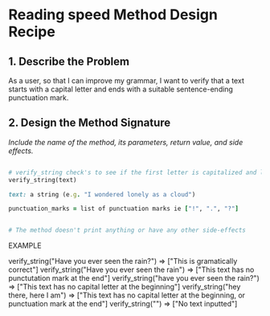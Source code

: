 # Reading speed Method Design Recipe

## 1. Describe the Problem

As a user, so that I can improve my grammar,
I want to verify that a text starts with a capital letter and ends with a suitable sentence-ending 
punctuation mark.

## 2. Design the Method Signature

_Include the name of the method, its parameters, return value, and side effects._

```ruby

# verify_string check's to see if the first letter is capitalized and last character is punctuation
verify_string(text)

text: a string (e.g. "I wondered lonely as a cloud")

punctuation_marks = list of punctuation marks ie ["!", ".", "?"]


# The method doesn't print anything or have any other side-effects
```

EXAMPLE

verify_string("Have you ever seen the rain?") => ["This is gramatically correct"]
verify_string("Have you ever seen the rain") => ["This text has no punctutation mark at the end"]
verify_string("have you ever seen the rain?") => ["This text has no capital letter at the beginning"]
verify_string("hey there, here I am") => ["This text has no capital letter at the beginning, or punctuation mark at the end"]
verify_string("") => ["No text inputted"]